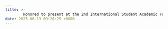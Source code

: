 ```yaml
---
title: >-
        Honored to present at the 2nd International Student Academic Forum, Beihang University <span class="badge badge-pill badge-success">Talk</span>
date: 2025-06-13 09:26:25 +0800
---
```

